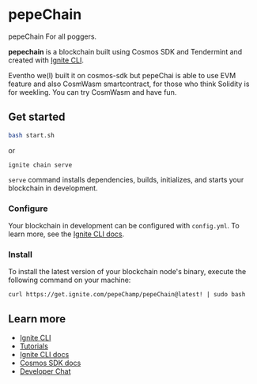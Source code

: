 # pepeChain
pepeChain For all poggers.

**pepechain** is a blockchain built using Cosmos SDK and Tendermint and created with [Ignite CLI](https://ignite.com/cli).


Eventho we(I) built it on cosmos-sdk but pepeChai is able to use EVM feature and also CosmWasm smartcontract,
for those who think Solidity is for weekling. You can try CosmWasm and have fun.



## Get started

```bash
bash start.sh
```
or
```
ignite chain serve
```
`serve` command installs dependencies, builds, initializes, and starts your blockchain in development.

### Configure

Your blockchain in development can be configured with `config.yml`. To learn more, see the [Ignite CLI docs](https://docs.ignite.com).

### Install
To install the latest version of your blockchain node's binary, execute the following command on your machine:

```
curl https://get.ignite.com/pepeChamp/pepeChain@latest! | sudo bash
```

## Learn more

- [Ignite CLI](https://ignite.com/cli)
- [Tutorials](https://docs.ignite.com/guide)
- [Ignite CLI docs](https://docs.ignite.com)
- [Cosmos SDK docs](https://docs.cosmos.network)
- [Developer Chat](https://discord.gg/ignite)
